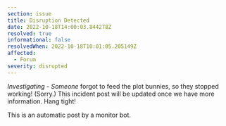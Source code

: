 ```yaml
---
section: issue
title: Disruption Detected
date: 2022-10-18T14:00:03.844278Z
resolved: true
informational: false
resolvedWhen: 2022-10-18T10:01:05.205149Z
affected:
  - Forum
severity: disrupted
---
```

*Investigating* - _Someone_ forgot to feed the plot bunnies, so they stopped working! (Sorry.) This incident post will be updated once we have more information. Hang tight!

This is an automatic post by a monitor bot.
        